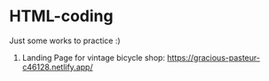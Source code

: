# HTML-coding
Just some works to practice :)

1. Landing Page for vintage bicycle shop: https://gracious-pasteur-c46128.netlify.app/
